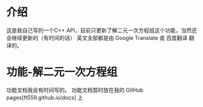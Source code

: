# 介绍
这是我自己写的一个C++ API，目前只更新了解二元一次方程组这个功能，当然还会继续更新的（有时间的话）
英文全部都是由 Google Translate 或 百度翻译 翻译的。

# 功能-解二元一次方程组
功能文档我会有时间写的。
功能文档暂时放在我的 GitHub pages[ft559.github.io/docs] 上
